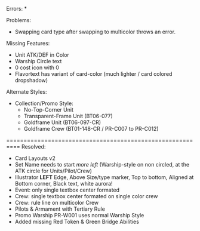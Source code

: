 Errors:
* 

Problems:
* Swapping card type after swapping to multicolor throws an error.

Missing Features:
* Unit ATK/DEF in Color
* Warship Circle text
* 0 cost icon with 0
* Flavortext has variant of card-color (much lighter / card colored dropshadow)



Alternate Styles:
* Collection/Promo Style:
	* No-Top-Corner Unit
	* Transparent-Frame Unit (BT06-077)
	* Goldframe Unit (BT06-097-CR)
	* Goldframe Crew (BT01-148-CR / PR-C007 to PR-C012)

==========================================================
Resolved: 
* Card Layouts v2
* Set Name needs to start *more left* (Warship-style on non circled, at the ATK circle for Units/Pilot/Crew)
* Illustrator **LEFT** Edge, Above Size/type marker, Top to bottom, Aligned at Bottom corner, Black text, white aurora!
* Event: only single textbox center formated
* Crew: single textbox center formated on single color crew
* Crew: rule line on multicolor Crew
* Pilots & Armament with Tertiary Rule 
* Promo Warship PR-W001 uses normal Warship Style
* Added missing Red Token & Green Bridge Abilities